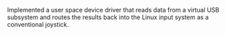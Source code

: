 Implemented a user space device driver that reads data from a virtual USB subsystem and routes the results back into the Linux input system as a conventional joystick.
